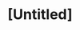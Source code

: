 ---
pid: lld3
title: "[Untitled]"
location_transcription: 
coordinates: "[-75.134756119296, 39.969461444882]"
zipcode: 
gen_neighborhood: 
neighborhood: 
outside_phl: 
age: 
age_range: 
instagram: 
image_file_name: lld_3.jpg
proposal_transcription: 
topic: Environment
topic_summary: '0'
type: Other No Form
keywords_other: 
credit: 
image_labels: Two fish, a shark and and sea plant under water
twitter: 
facebook: 
permalink: "/monuments/lld3/"
layout: item-page
---